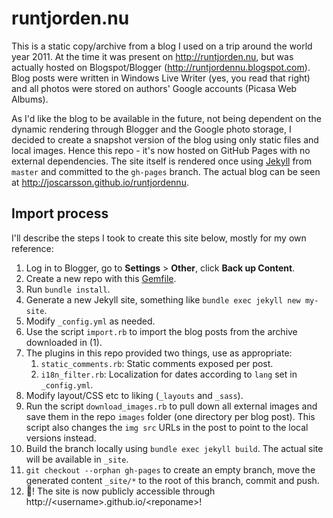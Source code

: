 # runtjorden.nu

This is a static copy/archive from a blog I used on a trip around the world year 2011. At the time it was present on http://runtjorden.nu, but was actually hosted on Blogspot/Blogger (http://runtjordennu.blogspot.com). Blog posts were written in Windows Live Writer (yes, you read that right) and all photos were stored on authors' Google accounts (Picasa Web Albums).

As I'd like the blog to be available in the future, not being dependent on the dynamic rendering through Blogger and the Google photo storage, I decided to create a snapshot version of the blog using only static files and local images. Hence this repo - it's now hosted on GitHub Pages with no external dependencies. The site itself is rendered once using [Jekyll](https://jekyllrb.com/) from `master` and committed to the `gh-pages` branch. The actual blog can be seen at http://joscarsson.github.io/runtjordennu.

## Import process

I'll describe the steps I took to create this site below, mostly for my own reference:

 1. Log in to Blogger, go to **Settings** > **Other**, click **Back up Content**.
 2. Create a new repo with this [Gemfile](Gemfile).
 3. Run `bundle install`.
 4. Generate a new Jekyll site, something like `bundle exec jekyll new my-site`.
 5. Modify `_config.yml` as needed.
 6. Use the script `import.rb` to import the blog posts from the archive downloaded in (1).
 7. The plugins in this repo provided two things, use as appropriate:
    1. `static_comments.rb`: Static comments exposed per post.
    2. `i18n_filter.rb`: Localization for dates according to `lang` set in `_config.yml`.
 8. Modify layout/CSS etc to liking (`_layouts` and `_sass`).
 9. Run the script `download_images.rb` to pull down all external images and save them in the repo `images` folder (one directory per blog post). This script also changes the `img src` URLs in the post to point to the local versions instead.
 10. Build the branch locally using `bundle exec jekyll build`. The actual site will be available in `_site`.
 10. `git checkout --orphan gh-pages` to create an empty branch, move the generated content `_site/*` to the root of this branch, commit and push.
 11. 🍻! The site is now publicly accessible through http://&lt;username&gt;.github.io/&lt;reponame&gt;!


